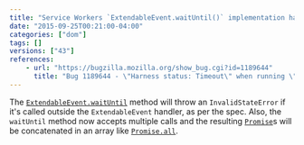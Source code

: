 ```yaml
---
title: "Service Workers `ExtendableEvent.waitUntil()` implementation has been updated"
date: "2015-09-25T00:21:00-04:00"
categories: ["dom"]
tags: []
versions: ["43"]
references:
    - url: "https://bugzilla.mozilla.org/show_bug.cgi?id=1189644"
      title: "Bug 1189644 - \"Harness status: Timeout\" when running \"extendable-event-waituntil.https.html\" test"
---
```

The [`ExtendableEvent.waitUntil`](https://developer.mozilla.org/docs/Web/API/ExtendableEvent/waitUntil) method will throw an `InvalidStateError` if it's called outside the `ExtendableEvent` handler, as per the spec. Also, the `waitUntil` method now accepts multiple calls and the resulting [`Promise`](https://developer.mozilla.org/docs/Web/JavaScript/Reference/Global_Objects/Promise)s will be concatenated in an array like [`Promise.all`](https://developer.mozilla.org/docs/Web/JavaScript/Reference/Global_Objects/Promise/all).
